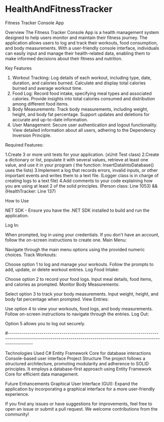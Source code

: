 # HealthAndFitnessTracker

Fitness Tracker Console App

Overview
The Fitness Tracker Console App is a health management system designed to help users monitor and maintain their fitness journey. 
The application allows users to log and track their workouts, food consumption, and body measurements. With a user-friendly console interface, 
individuals can easily input and manage their health-related data, enabling them to make informed decisions about their fitness and nutrition.

Key Features
1. Workout Tracking:
Log details of each workout, including type, date, duration, and calories burned.
Calculate and display total calories burned and average workout time.
2. Food Log:
Record food intake, specifying meal types and associated calories.
Provide insights into total calories consumed and distribution among different food items.
3. Body Measurements:
Track body measurements, including weight, height, and body fat percentage.
Support updates and deletions for accurate and up-to-date information.
4. User Management:
Secure user authentication and logout functionality.
View detailed information about all users, adhering to the Dependency Inversion Principle.

Required Features:

1.Create 3 or more unit tests for your application. (xUnit Test class)
2.Create a dictionary or list, populate it with several values, retrieve at least one value, and use it in your program ( the function: InsertDataIntoDatabase() uses the lists)
3.Implement a log that records errors, invalid inputs, or other important events and writes them to a text file. (Logger class is in charge of creating logs to a text file)
4.Add comments to your code explaining how you are using at least 2 of the solid principles. (Person class: Line 1053) && (HealthTracker: Line 137)



How to Use

NET SDK - Ensure you have the .NET SDK installed to build and run the application.

Log In:

When prompted, log in using your credentials. If you don't have an account, follow the on-screen instructions to create one.
Main Menu:

Navigate through the main menu options using the provided numeric choices.
Track Workouts:

Choose option 1 to log and manage your workouts. Follow the prompts to add, update, or delete workout entries.
Log Food Intake:

Choose option 2 to record your food logs. Input meal details, food items, and calories as prompted.
Monitor Body Measurements:

Select option 3 to track your body measurements. Input weight, height, and body fat percentage when prompted.
View Entries:

Use option 4 to view your workouts, food logs, and body measurements. Follow on-screen instructions to navigate through the entries.
Log Out:

Option 5 allows you to log out securely.

#------------------------------------------------------------------------------------------------------------------------------------------------------------------------

Technologies Used
C#
Entity Framework Core for database interactions
Console-based user interface
Project Structure
The project follows a structured architecture, promoting modularity and adherence to SOLID principles. It employs a database-first approach using Entity Framework Core for efficient data management.

Future Enhancements
Graphical User Interface (GUI): Expand the application by incorporating a graphical interface for a more user-friendly experience.

If you find any issues or have suggestions for improvements, feel free to open an issue or submit a pull request. We welcome contributions from the community!